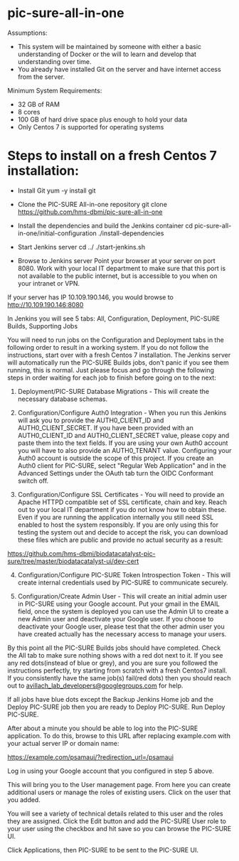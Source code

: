 # pic-sure-all-in-one

Assumptions:

- This system will be maintained by someone with either a basic understanding of Docker or the will to learn and develop that understanding over time.
- You already have installed Git on the server and have internet access from the server.

Minimum System Requirements:

- 32 GB of RAM
- 8 cores
- 100 GB of hard drive space plus enough to hold your data
- Only Centos 7 is supported for operating systems

# Steps to install on a fresh Centos 7 installation:

- Install Git
yum -y install git

- Clone the PIC-SURE All-in-one repository
git clone https://github.com/hms-dbmi/pic-sure-all-in-one

- Install the dependencies and build the Jenkins container
cd pic-sure-all-in-one/initial-configuration
./install-dependencies

- Start Jenkins server
cd ../
./start-jenkins.sh

- Browse to Jenkins server
Point your browser at your server on port 8080. Work with your local IT department to make sure that this port is not available to the public internet, but is accessible to you when on your intranet or VPN.

If your server has IP 10.109.190.146, you would browse to http://10.109.190.146:8080

In Jenkins you will see 5 tabs: All, Configuration, Deployment, PIC-SURE Builds, Supporting Jobs

You will need to run jobs on the Configuration and Deployment tabs in the following order to result in a working system. If you do not follow the instructions, start over with a fresh Centos 7 installation. The Jenkins server will automatically run the PIC-SURE Builds jobs, don't panic if you see them running, this is normal. Just please focus and go through the following steps in order waiting for each job to finish before going on to the next:

1) Deployment/PIC-SURE Database Migrations - This will create the necessary database schemas.

2) Configuration/Configure Auth0 Integration - When you run this Jenkins will ask you to provide the AUTH0_CLIENT_ID and AUTH0_CLIENT_SECRET. If you have been provided with an AUTH0_CLIENT_ID and AUTH0_CLIENT_SECRET value, please copy and paste them into the text fields. If you are using your own Auth0 account you will have to also provide an AUTH0_TENANT value. Configuring your Auth0 account is outside the scope of this project.  If you create an Auth0 client for PIC-SURE, select "Regular Web Application" and in the Advanced Settings under the OAuth tab turn the OIDC Conformant switch off.

3) Configuration/Configure SSL Certificates - You will need to provide an Apache HTTPD compatible set of SSL certificate, chain and key. Reach out to your local IT department if you do not know how to obtain these. Even if you are running the application internally you still need SSL enabled to host the system responsibly. If you are only using this for testing the system out and decide to accept the risk, you can download these files which are public and provide no actual security as a result: 

https://github.com/hms-dbmi/biodatacatalyst-pic-sure/tree/master/biodatacatalyst-ui/dev-cert

4) Configuration/Configure PIC-SURE Token Introspection Token - This will create internal credentials used by PIC-SURE to communicate securely.

5) Configuration/Create Admin User - This will create an initial admin user in PIC-SURE using your Google account. Put your gmail in the EMAIL field, once the system is deployed you can use the Admin UI to create a new Admin user and deactivate your Google user. If you choose to deactivate your Google user, please test that the other admin user you have created actually has the necessary access to manage your users.

By this point all the PIC-SURE Builds jobs should have completed. Check the All tab to make sure nothing shows with a red dot next to it. If you see any red dots(instead of blue or grey), and you are sure you followed the instructions perfectly, try starting from scratch with a fresh Centos7 install. If you consistently have the same job(s) fail(red dots) then you should reach out to avillach_lab_developers@googlegroups.com for help.

If all jobs have blue dots except the Backup Jenkins Home job and the Deploy PIC-SURE job then you are ready to Deploy PIC-SURE. Run Deploy PIC-SURE.

After about a minute you should be able to log into the PIC-SURE application. To do this, browse to this URL after replacing example.com with your actual server IP or domain name:

https://example.com/psamaui/?redirection_url=/psamaui

Log in using your Google account that you configured in step 5 above.

This will bring you to the User management page. From here you can create additional users or manage the roles of existing users. Click on the user that you added.

You will see a variety of technical details related to this user and the roles they are assigned. Click the Edit button and add the PIC-SURE User role to your user using the checkbox and hit save so you can browse the PIC-SURE UI.

Click Applications, then PIC-SURE to be sent to the PIC-SURE UI.




